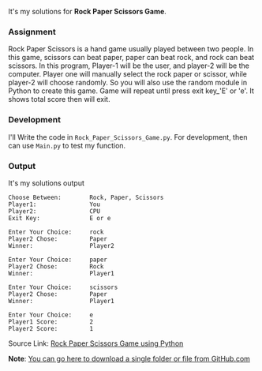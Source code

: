 It's my solutions for **Rock Paper Scissors Game**.

### Assignment
Rock Paper Scissors is a hand game usually played between two people. In this game, scissors can beat paper, paper can beat rock, and rock can beat scissors.
In this program, Player-1 will be the user, and player-2 will be the computer. Player one will manually select the rock paper or scissor, while player-2 will choose randomly. So you will also use the random module in Python to create this game.
Game will repeat until press exit key_'E' or 'e'. It shows total score then will exit.

### Development
I'll Write the code in `Rock_Paper_Scissors_Game.py`. For development, then can use `Main.py` to test my function.

### Output
It's my solutions output
```
Choose Between:        Rock, Paper, Scissors
Player1:               You
Player2:               CPU
Exit Key:              E or e

Enter Your Choice:     rock
Player2 Chose:         Paper
Winner:                Player2

Enter Your Choice:     paper
Player2 Chose:         Rock
Winner:                Player1

Enter Your Choice:     scissors
Player2 Chose:         Paper
Winner:                Player1

Enter Your Choice:     e
Player1 Score:         2
Player2 Score:         1
```

Source Link:  [Rock Paper Scissors Game using Python](https://thecleverprogrammer.com/2022/05/12/rock-paper-scissors-game-using-python/)

**Note**: [You can go here to download a single folder or file from GitHub.com](https://minhaskamal.github.io/DownGit/#/home)
